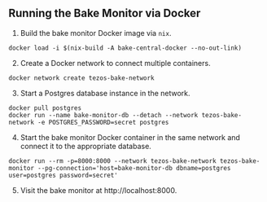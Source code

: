 Running the Bake Monitor via Docker
-----------------------------------

1) Build the bake monitor Docker image via `nix`.

```shell
docker load -i $(nix-build -A bake-central-docker --no-out-link)
```

2) Create a Docker network to connect multiple containers.

```shell
docker network create tezos-bake-network
```

3) Start a Postgres database instance in the network.

```shell
docker pull postgres
docker run --name bake-monitor-db --detach --network tezos-bake-network -e POSTGRES_PASSWORD=secret postgres
```

4) Start the bake monitor Docker container in the same network and connect it to the appropriate database.

```shell
docker run --rm -p=8000:8000 --network tezos-bake-network tezos-bake-monitor --pg-connection='host=bake-monitor-db dbname=postgres user=postgres password=secret'
```

5) Visit the bake monitor at http://localhost:8000.
